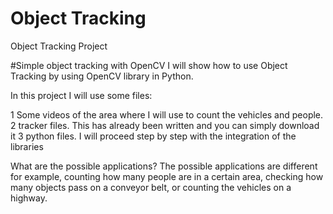 # Object Tracking
 Object Tracking Project
 
 #Simple object tracking with OpenCV
I will show how to use Object Tracking by using OpenCV library in Python.

In this project I will use some files:

1 Some videos of the area where I will use to count the vehicles and people.
2 tracker files. This has already been written and you can simply download it
3 python files.  I will proceed step by step with the integration of the libraries

What are the possible applications?
The possible applications are different for example, counting how many people are in a certain area, checking how many objects pass on a conveyor belt, or counting the vehicles on a highway.


